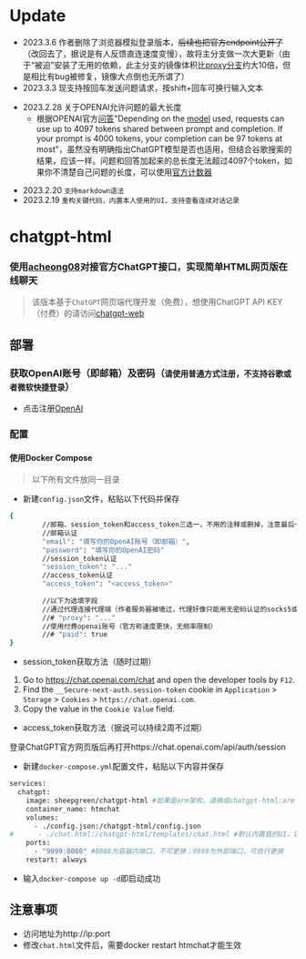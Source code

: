 # Update
 - 2023.3.6 作者删除了浏览器模拟登录版本，~~后续也把官方endpoint公开了~~（改回去了，据说是有人反馈直连速度变慢），故将主分支做一次大更新（由于“被迫”安装了无用的依赖，此主分支的镜像体积比[proxy分支](https://github.com/slippersheepig/chatgpt-html/tree/proxy)约大10倍，但是相比有bug被修复，镜像大点倒也无所谓了）
 - 2023.3.3 现支持按回车发送问题请求，按shift+回车可换行输入文本
+ 2023.2.28 关于OPENAI允许问题的最大长度
  + 根据OPENAI官方[问答](https://help.openai.com/en/articles/4936856-what-are-tokens-and-how-to-count-them)"Depending on the [model](https://platform.openai.com/docs/models/gpt-3) used, requests can use up to 4097 tokens shared between prompt and completion. If your prompt is 4000 tokens, your completion can be 97 tokens at most"，虽然没有明确指出ChatGPT模型是否也适用，但结合谷歌搜索的结果，应该一样。问题和回答加起来的总长度无法超过4097个token，如果你不清楚自己问题的长度，可以使用[官方计数器](https://platform.openai.com/tokenizer)
 - 2023.2.20 `支持markdown语法`
 - 2023.2.19 `重构关键代码，内置本人使用的UI，支持查看连续对话记录`
# chatgpt-html
### 使用[acheong08](https://github.com/acheong08/ChatGPT)对接官方ChatGPT接口，实现简单HTML网页版在线聊天
> 该版本基于`ChatGPT`网页端代理开发（免费），想使用ChatGPT API KEY（付费）的请访问[chatgpt-web](https://github.com/slippersheepig/chatgpt-web)
## 部署
### 获取OpenAI账号（即邮箱）及密码（`请使用普通方式注册，不支持谷歌或者微软快捷登录`）
- 点击注册[OpenAI](https://platform.openai.com/)
### 配置
#### 使用Docker Compose
> 以下所有文件放同一目录
- 新建`config.json`文件，粘贴以下代码并保存
```bash
{
        //邮箱、session_token和access_token三选一，不用的注释或删掉，注意最后一行删掉逗号
        //邮箱认证
        "email": "填写你的OpenAI账号（即邮箱）",
        "password": "填写你的OpenAI密码"
        //session_token认证
        "session_token": "..."
        //access_token认证
        "access_token": "<access_token>"
        
        //以下为选填字段
        //通过代理连接代理端（作者服务器被墙过，代理好像只能用无密码认证的socks5或者http，请自行测试）
        //# "proxy": "..."
        //使用付费openai账号（官方称速度更快，无频率限制）
        //# "paid": true
}
```
 - session_token获取方法（随时过期）
1. Go to https://chat.openai.com/chat and open the developer tools by `F12`.
2. Find the `__Secure-next-auth.session-token` cookie in `Application` > `Storage` > `Cookies` > `https://chat.openai.com`.
3. Copy the value in the `Cookie Value` field.
 - access_token获取方法（据说可以持续2周不过期）

登录ChatGPT官方网页版后再打开https://chat.openai.com/api/auth/session 

- 新建`docker-compose.yml`配置文件，粘贴以下内容并保存
```bash
services:
  chatgpt:
    image: sheepgreen/chatgpt-html #如果是arm架构，请换成chatgpt-html:arm
    container_name: htmchat
    volumes:
      - ./config.json:/chatgpt-html/config.json
#      - ./chat.html:/chatgpt-html/templates/chat.html #默认内置我的UI，如需替换自用网页请取消注释
    ports:
      - "9999:8088" #8088为容器内端口，不可更换；9999为外部端口，可自行更换
    restart: always
```
- 输入`docker-compose up -d`即启动成功
## 注意事项
- 访问地址为http://ip:port
- 修改`chat.html`文件后，需要docker restart htmchat才能生效
